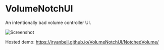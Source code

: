 # VolumeNotchUI

An intentionally bad volume controller UI.

![Screenshot](https://user-images.githubusercontent.com/25379378/68552909-5b1e9300-03d1-11ea-97ae-5c08745404c4.jpg)

Hosted demo:
https://iryanbell.github.io/VolumeNotchUI/NotchedVolume/
